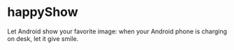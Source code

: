 happyShow
=========

Let Android show your favorite image: when your Android phone is charging on desk, let it give smile.